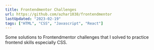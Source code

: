 ```yaml
---
title: Frontendmentor Challenges
url: https://github.com/azhar1038/frontendmentor
lastUpdated: "2023-02-19"
tags: ["HTML", "CSS", "Javascript", "React"]
---
```


Some solutions to Frontendmentor challenges that I solved to practice frontend skills especially CSS.
